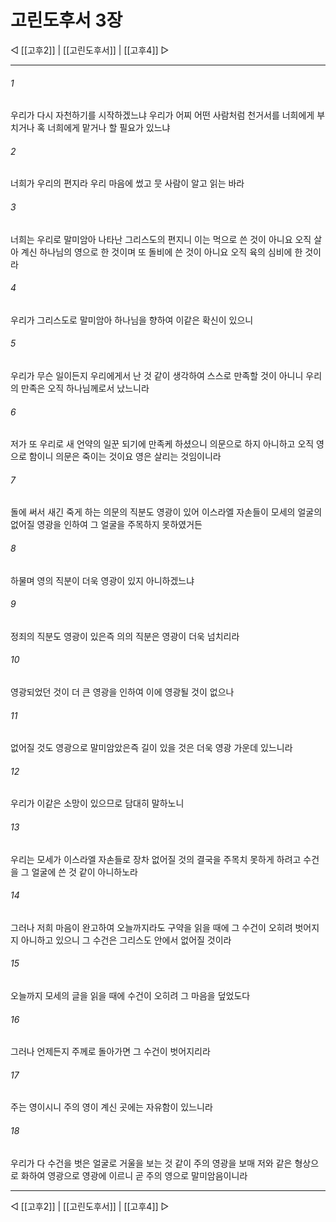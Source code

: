 # 고린도후서 3장

◁ [[고후2]] | [[고린도후서]] | [[고후4]] ▷
***

###### 1
우리가 다시 자천하기를 시작하겠느냐 우리가 어찌 어떤 사람처럼 천거서를 너희에게 부치거나 혹 너희에게 맡거나 할 필요가 있느냐

###### 2
너희가 우리의 편지라 우리 마음에 썼고 뭇 사람이 알고 읽는 바라

###### 3
너희는 우리로 말미암아 나타난 그리스도의 편지니 이는 먹으로 쓴 것이 아니요 오직 살아 계신 하나님의 영으로 한 것이며 또 돌비에 쓴 것이 아니요 오직 육의 심비에 한 것이라

###### 4
우리가 그리스도로 말미암아 하나님을 향하여 이같은 확신이 있으니

###### 5
우리가 무슨 일이든지 우리에게서 난 것 같이 생각하여 스스로 만족할 것이 아니니 우리의 만족은 오직 하나님께로서 났느니라

###### 6
저가 또 우리로 새 언약의 일꾼 되기에 만족케 하셨으니 의문으로 하지 아니하고 오직 영으로 함이니 의문은 죽이는 것이요 영은 살리는 것임이니라

###### 7
돌에 써서 새긴 죽게 하는 의문의 직분도 영광이 있어 이스라엘 자손들이 모세의 얼굴의 없어질 영광을 인하여 그 얼굴을 주목하지 못하였거든

###### 8
하물며 영의 직분이 더욱 영광이 있지 아니하겠느냐

###### 9
정죄의 직분도 영광이 있은즉 의의 직분은 영광이 더욱 넘치리라

###### 10
영광되었던 것이 더 큰 영광을 인하여 이에 영광될 것이 없으나

###### 11
없어질 것도 영광으로 말미암았은즉 길이 있을 것은 더욱 영광 가운데 있느니라

###### 12
우리가 이같은 소망이 있으므로 담대히 말하노니

###### 13
우리는 모세가 이스라엘 자손들로 장차 없어질 것의 결국을 주목치 못하게 하려고 수건을 그 얼굴에 쓴 것 같이 아니하노라

###### 14
그러나 저희 마음이 완고하여 오늘까지라도 구약을 읽을 때에 그 수건이 오히려 벗어지지 아니하고 있으니 그 수건은 그리스도 안에서 없어질 것이라

###### 15
오늘까지 모세의 글을 읽을 때에 수건이 오히려 그 마음을 덮었도다

###### 16
그러나 언제든지 주께로 돌아가면 그 수건이 벗어지리라

###### 17
주는 영이시니 주의 영이 계신 곳에는 자유함이 있느니라

###### 18
우리가 다 수건을 벗은 얼굴로 거울을 보는 것 같이 주의 영광을 보매 저와 같은 형상으로 화하여 영광으로 영광에 이르니 곧 주의 영으로 말미암음이니라

***
◁ [[고후2]] | [[고린도후서]] | [[고후4]] ▷